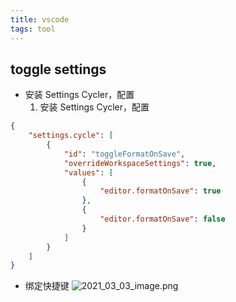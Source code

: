 ```yaml
---
title: vscode
tags: tool
---
```

## toggle settings
- 安装 Settings Cycler，配置
  1. 安装 Settings Cycler，配置
```json
{
    "settings.cycle": [
        {
            "id": "toggleFormatOnSave",
            "overrideWorkspaceSettings": true,
            "values": [
                {
                    "editor.formatOnSave": true
                },
                {
                    "editor.formatOnSave": false
                }
            ]
        }
    ]
}
```
- 绑定快捷键
  ![2021_03_03_image.png](https://cdn.logseq.com/%2F05d785aa-66bd-428c-b16a-3986a54f2e3d767ff98d-8c16-4be3-aefd-26a3d480a5612021_03_03_image.png?Expires=4768348048&Signature=cqGzB4u9jKnFJH0r0r2hERLK-CCoNdb6k5y0q-l-cl8MqXr6f-HtYnD89SaV83MC0lgTNmwWVc~IiogY4SxFYeNeaueK462T7FSxGHLj9KmlGcMZxze~veamHrXJQidofGUts7PyDMucpYj6f4jM3onYh~WxkhAsAzovnMOEGsKB9WvkR5omUFHq~gaCyKLXBzfb1gtsT93PcJyYrbSvBpSG2Q4a-R4RikHwZoEz-bLu0AM2skgBEvcvUfjnSn1Ffe8jRWwJ6nGFK7Bjr6Bgrfzg1QHizSSUKtzdbPSY~IzH33M4JHgcThjDMUqhtmRVxV6d6bYDdWGao~l09P3HLQ__&Key-Pair-Id=APKAJE5CCD6X7MP6PTEA)
